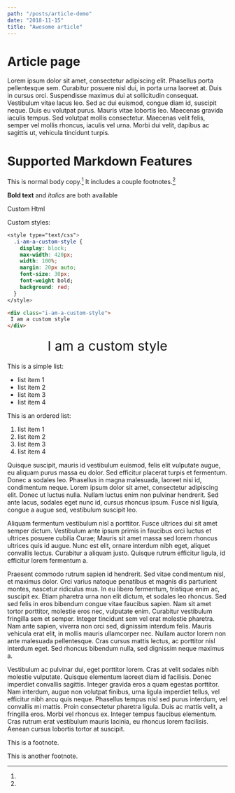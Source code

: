 ```yaml
---
path: "/posts/article-demo"
date: "2018-11-15"
title: "Awesome article"
---
```


# Article page

Lorem ipsum dolor sit amet, consectetur adipiscing elit. Phasellus porta pellentesque sem. Curabitur posuere nisl dui, in porta urna laoreet at. Duis in cursus orci. Suspendisse maximus dui at sollicitudin consequat. Vestibulum vitae lacus leo. Sed ac dui euismod, congue diam id, suscipit neque. Duis eu volutpat purus. Mauris vitae lobortis leo. Maecenas gravida iaculis tempus. Sed volutpat mollis consectetur. Maecenas velit felis, semper vel mollis rhoncus, iaculis vel urna. Morbi dui velit, dapibus ac sagittis ut, vehicula tincidunt turpis.


# Supported Markdown Features

This is normal body copy.[^also] It includes a couple footnotes.[^thing]

**Bold text** and *italics* are both available

<div>
 Custom Html
</div>

Custom styles:

<style type="text/css">
  .i-am-a-custom-style {
    display: block;
    max-width: 320px;
    width: 100%;
    margin: 20px auto;
    font-size: 30px;
    font-weight bold;
  }
</style>


```css
<style type="text/css">
  .i-am-a-custom-style {
    display: block;
    max-width: 420px;
    width: 100%;
    margin: 20px auto;
    font-size: 30px;
    font-weight bold;
    background: red;
  }
</style>
```
```html
<div class="i-am-a-custom-style">
 I am a custom style
</div>
```


<div class="i-am-a-custom-style">
 I am a custom style
</div>

This is a simple list:

- list item 1
- list item 2
- list item 3
- list item 4

This is an ordered list:

1. list item 1
2. list item 2
3. list item 3
4. list item 4


Quisque suscipit, mauris id vestibulum euismod, felis elit vulputate augue, eu aliquam purus massa eu dolor. Sed efficitur placerat turpis et fermentum. Donec a sodales leo. Phasellus in magna malesuada, laoreet nisi id, condimentum neque. Lorem ipsum dolor sit amet, consectetur adipiscing elit. Donec ut luctus nulla. Nullam luctus enim non pulvinar hendrerit. Sed ante lacus, sodales eget nunc id, cursus rhoncus ipsum. Fusce nisl ligula, congue a augue sed, vestibulum suscipit leo.

Aliquam fermentum vestibulum nisl a porttitor. Fusce ultrices dui sit amet semper dictum. Vestibulum ante ipsum primis in faucibus orci luctus et ultrices posuere cubilia Curae; Mauris sit amet massa sed lorem rhoncus ultrices quis id augue. Nunc est elit, ornare interdum nibh eget, aliquet convallis lectus. Curabitur a aliquam justo. Quisque rutrum efficitur ligula, id efficitur lorem fermentum a.

Praesent commodo rutrum sapien id hendrerit. Sed vitae condimentum nisl, et maximus dolor. Orci varius natoque penatibus et magnis dis parturient montes, nascetur ridiculus mus. In eu libero fermentum, tristique enim ac, suscipit ex. Etiam pharetra urna non elit dictum, et sodales leo rhoncus. Sed sed felis in eros bibendum congue vitae faucibus sapien. Nam sit amet tortor porttitor, molestie eros nec, vulputate enim. Curabitur vestibulum fringilla sem et semper. Integer tincidunt sem vel erat molestie pharetra. Nam ante sapien, viverra non orci sed, dignissim interdum felis. Mauris vehicula erat elit, in mollis mauris ullamcorper nec. Nullam auctor lorem non ante malesuada pellentesque. Cras cursus mattis lectus, ac porttitor nisl interdum eget. Sed rhoncus bibendum nulla, sed dignissim neque maximus a.

Vestibulum ac pulvinar dui, eget porttitor lorem. Cras at velit sodales nibh molestie vulputate. Quisque elementum laoreet diam id facilisis. Donec imperdiet convallis sagittis. Integer gravida eros a quam egestas porttitor. Nam interdum, augue non volutpat finibus, urna ligula imperdiet tellus, vel efficitur nibh arcu quis neque. Phasellus tempus nisl sed purus interdum, vel convallis mi mattis. Proin consectetur pharetra ligula. Duis ac mattis velit, a fringilla eros. Morbi vel rhoncus ex. Integer tempus faucibus elementum. Cras rutrum erat vestibulum mauris lacinia, eu rhoncus lorem facilisis. Aenean cursus lobortis tortor at suscipit.

[^also]:
  This is a footnote.

[^thing]:
  This is another footnote.
